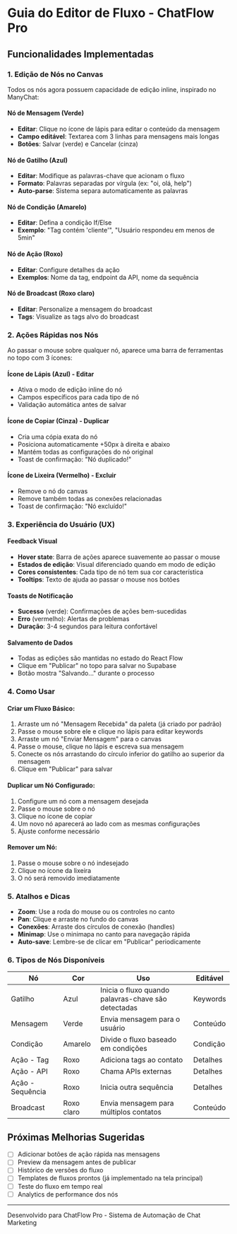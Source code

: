 # Guia do Editor de Fluxo - ChatFlow Pro

## Funcionalidades Implementadas

### 1. Edição de Nós no Canvas

Todos os nós agora possuem capacidade de edição inline, inspirado no ManyChat:

#### Nó de Mensagem (Verde)
- **Editar**: Clique no ícone de lápis para editar o conteúdo da mensagem
- **Campo editável**: Textarea com 3 linhas para mensagens mais longas
- **Botões**: Salvar (verde) e Cancelar (cinza)

#### Nó de Gatilho (Azul)
- **Editar**: Modifique as palavras-chave que acionam o fluxo
- **Formato**: Palavras separadas por vírgula (ex: "oi, olá, help")
- **Auto-parse**: Sistema separa automaticamente as palavras

#### Nó de Condição (Amarelo)
- **Editar**: Defina a condição If/Else
- **Exemplo**: "Tag contém 'cliente'", "Usuário respondeu em menos de 5min"

#### Nó de Ação (Roxo)
- **Editar**: Configure detalhes da ação
- **Exemplos**: Nome da tag, endpoint da API, nome da sequência

#### Nó de Broadcast (Roxo claro)
- **Editar**: Personalize a mensagem do broadcast
- **Tags**: Visualize as tags alvo do broadcast

### 2. Ações Rápidas nos Nós

Ao passar o mouse sobre qualquer nó, aparece uma barra de ferramentas no topo com 3 ícones:

#### Ícone de Lápis (Azul) - Editar
- Ativa o modo de edição inline do nó
- Campos específicos para cada tipo de nó
- Validação automática antes de salvar

#### Ícone de Copiar (Cinza) - Duplicar
- Cria uma cópia exata do nó
- Posiciona automaticamente +50px à direita e abaixo
- Mantém todas as configurações do nó original
- Toast de confirmação: "Nó duplicado!"

#### Ícone de Lixeira (Vermelho) - Excluir
- Remove o nó do canvas
- Remove também todas as conexões relacionadas
- Toast de confirmação: "Nó excluído!"

### 3. Experiência do Usuário (UX)

#### Feedback Visual
- **Hover state**: Barra de ações aparece suavemente ao passar o mouse
- **Estados de edição**: Visual diferenciado quando em modo de edição
- **Cores consistentes**: Cada tipo de nó tem sua cor característica
- **Tooltips**: Texto de ajuda ao passar o mouse nos botões

#### Toasts de Notificação
- **Sucesso** (verde): Confirmações de ações bem-sucedidas
- **Erro** (vermelho): Alertas de problemas
- **Duração**: 3-4 segundos para leitura confortável

#### Salvamento de Dados
- Todas as edições são mantidas no estado do React Flow
- Clique em "Publicar" no topo para salvar no Supabase
- Botão mostra "Salvando..." durante o processo

### 4. Como Usar

#### Criar um Fluxo Básico:
1. Arraste um nó "Mensagem Recebida" da paleta (já criado por padrão)
2. Passe o mouse sobre ele e clique no lápis para editar keywords
3. Arraste um nó "Enviar Mensagem" para o canvas
4. Passe o mouse, clique no lápis e escreva sua mensagem
5. Conecte os nós arrastando do círculo inferior do gatilho ao superior da mensagem
6. Clique em "Publicar" para salvar

#### Duplicar um Nó Configurado:
1. Configure um nó com a mensagem desejada
2. Passe o mouse sobre o nó
3. Clique no ícone de copiar
4. Um novo nó aparecerá ao lado com as mesmas configurações
5. Ajuste conforme necessário

#### Remover um Nó:
1. Passe o mouse sobre o nó indesejado
2. Clique no ícone da lixeira
3. O nó será removido imediatamente

### 5. Atalhos e Dicas

- **Zoom**: Use a roda do mouse ou os controles no canto
- **Pan**: Clique e arraste no fundo do canvas
- **Conexões**: Arraste dos círculos de conexão (handles)
- **Minimap**: Use o minimapa no canto para navegação rápida
- **Auto-save**: Lembre-se de clicar em "Publicar" periodicamente

### 6. Tipos de Nós Disponíveis

| Nó | Cor | Uso | Editável |
|---|---|---|---|
| Gatilho | Azul | Inicia o fluxo quando palavras-chave são detectadas | Keywords |
| Mensagem | Verde | Envia mensagem para o usuário | Conteúdo |
| Condição | Amarelo | Divide o fluxo baseado em condições | Condição |
| Ação - Tag | Roxo | Adiciona tags ao contato | Detalhes |
| Ação - API | Roxo | Chama APIs externas | Detalhes |
| Ação - Sequência | Roxo | Inicia outra sequência | Detalhes |
| Broadcast | Roxo claro | Envia mensagem para múltiplos contatos | Conteúdo |

## Próximas Melhorias Sugeridas

- [ ] Adicionar botões de ação rápida nas mensagens
- [ ] Preview da mensagem antes de publicar
- [ ] Histórico de versões do fluxo
- [ ] Templates de fluxos prontos (já implementado na tela principal)
- [ ] Teste do fluxo em tempo real
- [ ] Analytics de performance dos nós

---

Desenvolvido para ChatFlow Pro - Sistema de Automação de Chat Marketing
